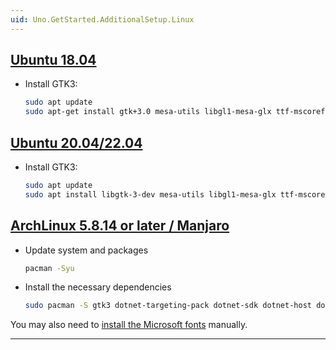 ```yaml
---
uid: Uno.GetStarted.AdditionalSetup.Linux
---
```


## [**Ubuntu 18.04**](#tab/ubuntu1804)

- Install GTK3:

    ```bash
    sudo apt update
    sudo apt-get install gtk+3.0 mesa-utils libgl1-mesa-glx ttf-mscorefonts-installer
    ```

## [**Ubuntu 20.04/22.04**](#tab/ubuntu2004)

- Install GTK3:

    ```bash
    sudo apt update
    sudo apt install libgtk-3-dev mesa-utils libgl1-mesa-glx ttf-mscorefonts-installer
    ```

## [**ArchLinux 5.8.14 or later / Manjaro**](#tab/archlinux2004)

- Update system and packages

    ```bash
    pacman -Syu
    ```

- Install the necessary dependencies

    ```bash
    sudo pacman -S gtk3 dotnet-targeting-pack dotnet-sdk dotnet-host dotnet-runtime mono python mono-msbuild ninja gn aspnet-runtime
    ```

You may also need to [install the Microsoft fonts](https://wiki.archlinux.org/title/Microsoft_fonts) manually.
***
